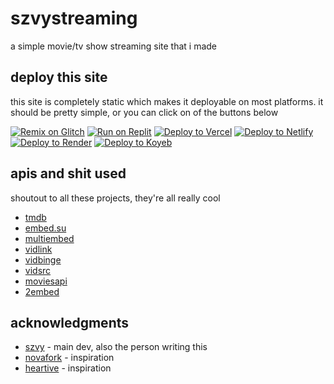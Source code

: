 # szvystreaming

a simple movie/tv show streaming site that i made

## deploy this site

this site is completely static which makes it deployable on most platforms. it should be pretty simple, or you can click on of the buttons below

[![Remix on Glitch](https://binbashbanana.github.io/deploy-buttons/buttons/remade/glitch.svg)](https://glitch.com/edit/#!/import/github/szvy/szvystreaming) 
[![Run on Replit](https://binbashbanana.github.io/deploy-buttons/buttons/remade/replit.svg)](https://replit.com/github/szvy/szvystreaming)
[![Deploy to Vercel](https://binbashbanana.github.io/deploy-buttons/buttons/remade/vercel.svg)](https://vercel.com/new/clone?repository-url=https://github.com/szvy/szvystreaming)
[![Deploy to Netlify](https://binbashbanana.github.io/deploy-buttons/buttons/remade/netlify.svg)](https://app.netlify.com/start/deploy?repository=https://github.com/szvy/szvystreaming)
[![Deploy to Render](https://binbashbanana.github.io/deploy-buttons/buttons/remade/render.svg)](https://render.com/deploy?repo=https://github.com/szvy/szvystreaming)
[![Deploy to Koyeb](https://binbashbanana.github.io/deploy-buttons/buttons/remade/koyeb.svg)](https://app.koyeb.com/deploy?type=git&repository=github.com/szvy/szvystreaming&branch=main&name=szvystreaming)

## apis and shit used

shoutout to all these projects, they're all really cool
* [tmdb](https://www.themoviedb.org/)
* [embed.su](https://embed.su)
* [multiembed](https://multiembed.mov)
* [vidlink](https://vidlink.pro)
* [vidbinge](https://vidbinge.dev)
* [vidsrc](https://vidsrc.vip)
* [moviesapi](https://moviesapi.club)
* [2embed](https://2embed.skin)

## acknowledgments

* [szvy](https://github.com/szvy) - main dev, also the person writing this
* [novafork](https://github.com/noname25495/novafork) - inspiration
* [heartive](https://heartive.pages.dev) - inspiration

